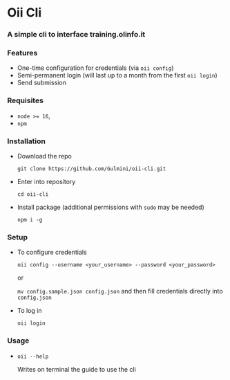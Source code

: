 # Oii Cli

### A simple cli to interface <a ref="https://training.olinfo.it">training.olinfo.it</a>

### Features
- One-time configuration for credentials (via ```oii config```)
- Semi-permanent login (will last up to a month from the first ```oii login```)
- Send submission

### Requisites
- `node >= 16`,
- `npm`

### Installation
- Download the repo

  ```git clone https://github.com/Gulmini/oii-cli.git```

- Enter into repository

  ```cd oii-cli```

- Install package (additional permissions with `sudo` may be needed)

  ```npm i -g```

### Setup
- To configure credentials
  
  ```oii config --username <your_username> --password <your_password>```

  or

  ```mv config.sample.json config.json``` and then fill credentials directly into `config.json`

- To log in
  
  ```oii login```

### Usage
- ```oii --help```
  
  Writes on terminal the guide to use the cli
